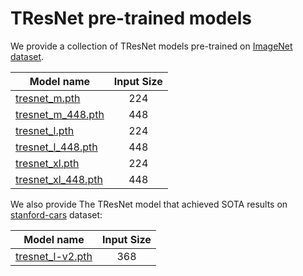 # TResNet pre-trained models

We provide a collection of TResNet models pre-trained on [ImageNet dataset](http://www.image-net.org/).

| Model name  | Input Size
| ------------ | :--------------: |
| [tresnet_m.pth](https://miil-public-eu.oss-eu-central-1.aliyuncs.com/model-zoo/tresnet/tresnet_m.pth) | 224 |
| [tresnet_m_448.pth](https://miil-public-eu.oss-eu-central-1.aliyuncs.com/model-zoo/tresnet/tresnet_m_448.pth) | 448 |
| [tresnet_l.pth](https://miil-public-eu.oss-eu-central-1.aliyuncs.com/model-zoo/tresnet/tresnet_l.pth) | 224 |
| [tresnet_l_448.pth](https://miil-public-eu.oss-eu-central-1.aliyuncs.com/model-zoo/tresnet/tresnet_l_448.pth) | 448 |
| [tresnet_xl.pth](https://miil-public-eu.oss-eu-central-1.aliyuncs.com/model-zoo/tresnet/tresnet_xl.pth) | 224 |
| [tresnet_xl_448.pth](https://miil-public-eu.oss-eu-central-1.aliyuncs.com/model-zoo/tresnet/tresnet_xl_448.pth) | 448 |

We also provide The TResNet model that achieved SOTA results on
[stanford-cars](https://paperswithcode.com/sota/fine-grained-image-classification-on-stanford)
dataset:

| Model name  | Input Size
| ------------ | :--------------: |
| [tresnet_l-v2.pth](https://miil-public-eu.oss-eu-central-1.aliyuncs.com/model-zoo/tresnet/stanford_cars_tresnet-l-v2_96_27.pth) | 368 |
